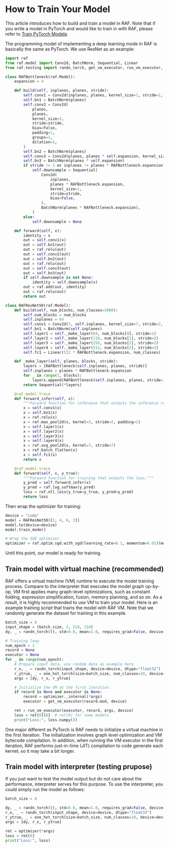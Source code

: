 <!--- Copyright Amazon.com, Inc. or its affiliates. All Rights Reserved. -->
<!--- SPDX-License-Identifier: Apache-2.0  -->

# How to Train Your Model

This article introduces how to build and train a model in RAF. Note that if you write a model in PyTorch and would like to train in with RAF, please refer to [Train PyTorch Modele](./Train-PyTorch-Model.md).

The programming model of implementing a deep learning mode in RAF is basically the same as PyTorch. We use ResNet as an example:

```python
import raf
from raf.model import Conv2d, BatchNorm, Sequential, Linear
from raf.testing import randn_torch, get_vm_executor, run_vm_executor, one_hot_torch

class RAFBottleneck(raf.Model):
    expansion = 4

    def build(self, inplanes, planes, stride):
        self.conv1 = Conv2d(inplanes, planes, kernel_size=1, stride=1, bias=False)
        self.bn1 = BatchNorm(planes)
        self.conv2 = Conv2d(
            planes,
            planes,
            kernel_size=3,
            stride=stride,
            bias=False,
            padding=1,
            groups=1,
            dilation=1,
        )
        self.bn2 = BatchNorm(planes)
        self.conv3 = Conv2d(planes, planes * self.expansion, kernel_size=1, stride=1, bias=False)
        self.bn3 = BatchNorm(planes * self.expansion)
        if stride != 1 or inplanes != planes * RAFBottleneck.expansion:
            self.downsample = Sequential(
                Conv2d(
                    inplanes,
                    planes * RAFBottleneck.expansion,
                    kernel_size=1,
                    stride=stride,
                    bias=False,
                ),
                BatchNorm(planes * RAFBottleneck.expansion),
            )
        else:
            self.downsample = None

    def forward(self, x):
        identity = x
        out = self.conv1(x)
        out = self.bn1(out)
        out = raf.relu(out)
        out = self.conv2(out)
        out = self.bn2(out)
        out = raf.relu(out)
        out = self.conv3(out)
        out = self.bn3(out)
        if self.downsample is not None:
            identity = self.downsample(x)
        out = raf.add(out, identity)
        out = raf.relu(out)
        return out

class RAFResNet50(raf.Model):
    def build(self, num_blocks, num_classes=1000):
        self.num_blocks = num_blocks
        self.inplanes = 64
        self.conv1 = Conv2d(3, self.inplanes, kernel_size=7, stride=2, padding=3, bias=False)
        self.bn1 = BatchNorm(self.inplanes)
        self.layer1 = self._make_layer(64, num_blocks[0], stride=1)
        self.layer2 = self._make_layer(128, num_blocks[1], stride=2)
        self.layer3 = self._make_layer(256, num_blocks[2], stride=2)
        self.layer4 = self._make_layer(512, num_blocks[3], stride=2)
        self.fc1 = Linear(512 * RAFBottleneck.expansion, num_classes)

    def _make_layer(self, planes, blocks, stride):
        layers = [RAFBottleneck(self.inplanes, planes, stride)]
        self.inplanes = planes * RAFBottleneck.expansion
        for _ in range(1, blocks):
            layers.append(RAFBottleneck(self.inplanes, planes, stride=1))
        return Sequential(*layers)

    @raf.model.trace
    def forward_infer(self, x):
        """Forward function for inference that outputs the inference result."""
        x = self.conv1(x)
        x = self.bn1(x)
        x = raf.relu(x)
        x = raf.max_pool2d(x, kernel=3, stride=2, padding=1)
        x = self.layer1(x)
        x = self.layer2(x)
        x = self.layer3(x)
        x = self.layer4(x)
        x = raf.avg_pool2d(x, kernel=7, stride=7)
        x = raf.batch_flatten(x)
        x = self.fc1(x)
        return x

    @raf.model.trace
    def forward(self, x, y_true):
        """Forward function for training that outputs the loss."""
        y_pred = self.forward_infer(x)
        y_pred = raf.log_softmax(y_pred)
        loss = raf.nll_loss(y_true=y_true, y_pred=y_pred)
        return loss
```

Then wrap the optimizer for training:

```python
device = "cuda"
model = RAFResNet50([3, 4, 6, 3])
model.to(device=device)
model.train_mode()

# Wrap the SGD optimizer.
optimizer = raf.optim.sgd.with_sgd(learning_rate=0.1, momentum=0.01)(model)
```

Until this point, our model is ready for training.

## Train model with virtual machine (recommended)

RAF offers a virtual machine (VM) runtime to execute the model training process. Compare to the interpreter that executes the model graph op-by-op, VM first applies many graph-level optimizations, such as constant folding, expression simplification, fusion, memory planning, and so on. As a result, it is highly recommended to use VM to train your model. Here is an example training script that trains the model with RAF VM. Note that we randomly generate the dataset for training in this example.

```python
batch_size = 8
input_shape = (batch_size, 3, 224, 224)
dy, _ = randn_torch((), std=0.0, mean=1.0, requires_grad=False, device=device)  # dy = tensor(1.0)

# Training loop
num_epoch = 2
record = None
executor = None
for _ in range(num_epoch):
    # Prepare input data, use random data as example here
    r_x, _ = randn_torch(input_shape, device=device, dtype="float32")
    r_ytrue, _ = one_hot_torch(size=batch_size, num_classes=10, device=device)
    args = [dy, r_x, r_ytrue]

    # Initialize the VM at the first iteration.
    if record is None and executor is None:
        record = optimizer._internal(*args)
        executor = get_vm_executor(record.mod, device)

    ret = run_vm_executor(executor, record, args, device)
    loss = ret[0][0]  # ret[0] for some models
    print("Loss:", loss.numpy())
```

One major different as PyTorch is RAF needs to initialize a virtual machine in the first iteration. The initialization involves graph level optimization and VM bytecode compilation. In addition, when running the VM executor in the first iteration, RAF performs just-in-time (JIT) compilation to code generate each kernel, so it may take a bit longer.

## Train model with interpreter (testing prupose)

If you just want to test the model output but do not care about the performance, interpreter serves for this purpose. To use the interpreter, you could simply run the model as follows:

```python
batch_size = 8

dy, _ = randn_torch((), std=0.0, mean=1.0, requires_grad=False, device=device)  # dy = tensor(1.0)
r_x, _ = randn_torch(input_shape, device=device, dtype="float32")
r_ytrue, _ = one_hot_torch(size=batch_size, num_classes=10, device=device)
args = [dy, r_x, r_ytrue]

ret = optimizer(*args)
loss = ret[0]
print("Loss:", loss)
```

